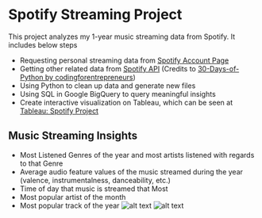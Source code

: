 # Spotify Streaming Project
This project analyzes my 1-year music streaming data from Spotify. It includes below steps
- Requesting personal streaming data from <a href="https://www.spotify.com/us/account/privacy/" target="_blank">Spotify Account Page</a>
- Getting other related data from <a href="https://developer.spotify.com/documentation/web-api/" target="_blank">Spotify API</a> (Credits to <a href="https://github.com/codingforentrepreneurs/30-Days-of-Python" target="_blank">30-Days-of-Python by codingforentrepreneurs</a>)
- Using Python to clean up data and generate new files
- Using SQL in Google BigQuery to query meaningful insights
- Create interactive visualization on Tableau, which can be seen at <a href="https://public.tableau.com/views/SpotifyProject_16569466169620/MySpotify?:language=en-US&:display_count=n&:origin=viz_share_link" target="_blank">Tableau: Spotify Project</a>

## Music Streaming Insights
- Most Listened Genres of the year and most artists listened with regards to that Genre
- Average audio feature values of the music streamed during the year (valence, instrumentalness, danceability, etc.)
- Time of day that music is streamed that Most
- Most popular artist of the month
- Most popular track of the year
![alt text](https://github.com/jassjitsupa/GIF_jajitsupa/blob/main/Spotify_gif1.gif)
![alt text](https://github.com/jassjitsupa/GIF_jajitsupa/blob/main/Spotify_gif2.gif)
